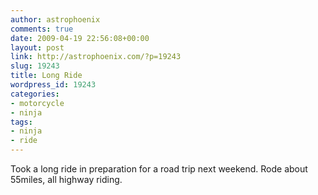 ```yaml
---
author: astrophoenix
comments: true
date: 2009-04-19 22:56:08+00:00
layout: post
link: http://astrophoenix.com/?p=19243
slug: 19243
title: Long Ride
wordpress_id: 19243
categories:
- motorcycle
- ninja
tags:
- ninja
- ride
---
```


Took a long ride in preparation for a road trip next weekend. Rode about 55miles, all highway riding.
